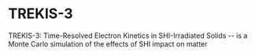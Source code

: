 # TREKIS-3
 TREKIS-3: Time-Resolved Electron Kinetics in SHI-Irradiated Solids -- is a Monte Carlo simulation of the effects of SHI impact on matter
